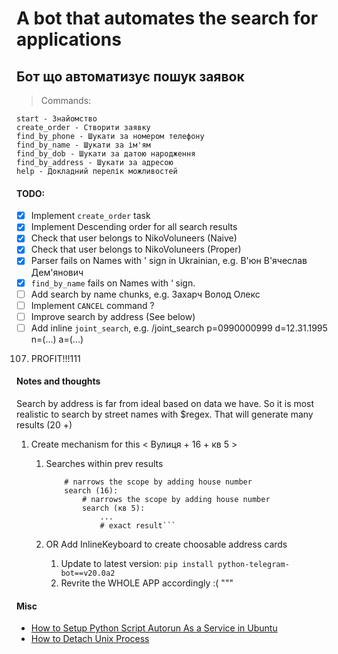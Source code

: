 # A bot that automates the search for applications
## Бот що автоматизує пошук заявок


> Commands:
```
start - Знайомство
create_order - Створити заявку
find_by_phone - Шукати за номером телефону
find_by_name - Шукати за ім'ям
find_by_dob - Шукати за датою народження
find_by_address - Шукати за адресою
help - Докладний перелік можливостей
```

#### TODO:
- [x] Implement `create_order` task
- [x] Implement Descending order for all search results
- [x] Check that user belongs to NikoVoluneers (Naive)
- [x] Check that user belongs to NikoVoluneers (Proper)
- [x] Parser fails on Names with ' sign in Ukrainian, e.g. В'юн В'ячеслав Дем'янович
- [x] `find_by_name` fails on Names with ‘ sign.
- [ ] Add search by name chunks, e.g. Захарч Волод Олекс
- [ ] Implement `CANCEL` command ?
- [ ] Improve search by address (See below)
- [ ] Add inline `joint_search`, e.g. /joint_search p=0990000999 d=12.31.1995 n=(...) a=(...)
107. PROFIT!!!111

#### Notes and thoughts
Search by address is far from ideal based on data we have.
So it is most realistic to search by street names with $regex.
That will generate many results (20 +)
    
1. Create mechanism for this < Вулиця + 16 + кв 5 >
    1. Searches within prev results


        ```result = search (Вулиця):
            # narrows the scope by adding house number
            search (16):
                # narrows the scope by adding house number
                search (кв 5):
                    ...
                    # exact result```
    2. OR Add InlineKeyboard to create choosable address cards
        1. Update to latest version:
               `pip install python-telegram-bot==v20.0a2`
        2. Revrite the WHOLE APP accordingly :(
"""

#### Misc
- [How to Setup Python Script Autorun As a Service in Ubuntu](https://websofttechs.com/tutorials/how-to-setup-python-script-autorun-in-ubuntu-18-04/)
- [How to Detach Unix Process](https://www.tecmint.com/run-linux-command-process-in-background-detach-process/)


 <!--
# import .json into db
docker cp parsed_results.json mongodb:/tmp/parsed_results.json
docker exec mongodb mongoimport -d nikovolunteers -c orders --file /tmp/parsed_results.json --jsonArray

# export .json from db
mongoexport -d nikovolunteers -c orders --out output.json
docker cp mongodb:/output.json . # mongodb is the name of my local container

docker ps -a
docker exec -it mongodb bash

db.orders.find({"Phone": 680659203}).pretty()
db.orders.find({"Date": {$in: [/2022-08-03/]}}).count()

db.orders.find({"Cathegories": {$in : ["Пенсіонер"]}}).count()
db.orders.find({"PIB": {$in: ["Михеевич"]}}).pretty()
db.orders.find({"PIB": {$all: ["Владимир", "Васильевич"]}}).pretty()

db.orders.find({"Bday": {$in: [/5 лют 1987/]}}).count()
db.orders.find({"Bday": {$in: [/^5 лют/]}}).count()
db.orders.find({"Bday": {$in: [/^1942/]}}).count()
db.orders.find({"Bday": {$in: [/1942/]}}).count()

db.orders.find({"Address": {$in: [/Партизанской/]}}).count()

# Import cert
scp X509-cert.pem <user_name>@<server_name>:/var/www/

/lib/systemd/system/nikobot.py.service
systemctl enable nikobot.py.service 
systemctl start nikobot.py.service
systemctl status nikobot.py.service
-->
